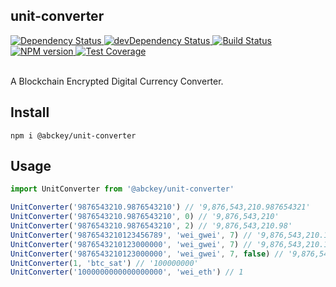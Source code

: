 ## unit-converter

<div>
  <!-- Dependency Status -->
  <a href="https://david-dm.org/abcKeyCOM/unit-converter">
    <img src="https://david-dm.org/abcKeyCOM/unit-converter.svg"
    alt="Dependency Status" />
  </a>

  <!-- devDependency Status -->
  <a href="https://david-dm.org/abcKeyCOM/unit-converter#info=devDependencies">
    <img src="https://david-dm.org/abcKeyCOM/unit-converter/dev-status.svg" alt="devDependency Status" />
  </a>

  <!-- Build Status -->
  <a href="https://travis-ci.org/abcKeyCOM/unit-converter">
    <img src="https://travis-ci.org/abcKeyCOM/unit-converter.svg"
    alt="Build Status" />
  </a>

  <!-- NPM Version -->
  <a href="https://www.npmjs.com/package/@abckey/unit-converter">
    <img src="https://img.shields.io/npm/v/@abckey/unit-converter.svg"
    alt="NPM version" />
  </a>

  <!-- Test Coverage -->
  <a href="https://coveralls.io/r/@abckey/unit-converter">
    <img src="https://coveralls.io/repos/github/@abckey/unit-converter/badge.svg" alt="Test Coverage" />
  </a>

</div>

<br />

A Blockchain Encrypted Digital Currency Converter.

## Install

```
npm i @abckey/unit-converter
```

## Usage

```js
import UnitConverter from '@abckey/unit-converter'

UnitConverter('9876543210.9876543210') // '9,876,543,210.987654321'
UnitConverter('9876543210.9876543210', 0) // '9,876,543,210'
UnitConverter('9876543210.9876543210', 2) // '9,876,543,210.98'
UnitConverter('9876543210123456789', 'wei_gwei', 7) // '9,876,543,210.1234567'
UnitConverter('9876543210123000000', 'wei_gwei', 7) // '9,876,543,210.123'
UnitConverter('9876543210123000000', 'wei_gwei', 7, false) // '9,876,543,210.1230000'
UnitConverter(1, 'btc_sat') // '100000000'
UnitConverter('1000000000000000000', 'wei_eth') // 1

```

